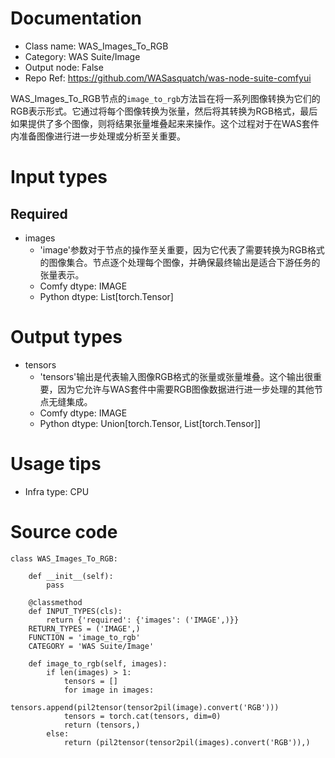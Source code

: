 # Documentation
- Class name: WAS_Images_To_RGB
- Category: WAS Suite/Image
- Output node: False
- Repo Ref: https://github.com/WASasquatch/was-node-suite-comfyui

WAS_Images_To_RGB节点的`image_to_rgb`方法旨在将一系列图像转换为它们的RGB表示形式。它通过将每个图像转换为张量，然后将其转换为RGB格式，最后如果提供了多个图像，则将结果张量堆叠起来来操作。这个过程对于在WAS套件内准备图像进行进一步处理或分析至关重要。

# Input types
## Required
- images
    - 'image'参数对于节点的操作至关重要，因为它代表了需要转换为RGB格式的图像集合。节点逐个处理每个图像，并确保最终输出是适合下游任务的张量表示。
    - Comfy dtype: IMAGE
    - Python dtype: List[torch.Tensor]

# Output types
- tensors
    - 'tensors'输出是代表输入图像RGB格式的张量或张量堆叠。这个输出很重要，因为它允许与WAS套件中需要RGB图像数据进行进一步处理的其他节点无缝集成。
    - Comfy dtype: IMAGE
    - Python dtype: Union[torch.Tensor, List[torch.Tensor]]

# Usage tips
- Infra type: CPU

# Source code
```
class WAS_Images_To_RGB:

    def __init__(self):
        pass

    @classmethod
    def INPUT_TYPES(cls):
        return {'required': {'images': ('IMAGE',)}}
    RETURN_TYPES = ('IMAGE',)
    FUNCTION = 'image_to_rgb'
    CATEGORY = 'WAS Suite/Image'

    def image_to_rgb(self, images):
        if len(images) > 1:
            tensors = []
            for image in images:
                tensors.append(pil2tensor(tensor2pil(image).convert('RGB')))
            tensors = torch.cat(tensors, dim=0)
            return (tensors,)
        else:
            return (pil2tensor(tensor2pil(images).convert('RGB')),)
```